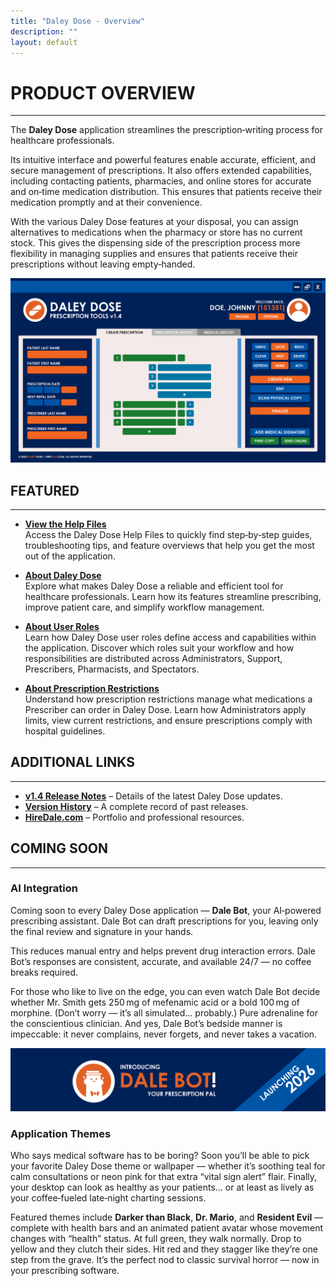 ```yaml
---
title: "Daley Dose - Overview"
description: ""
layout: default
---
```


# **PRODUCT OVERVIEW**
---

The **Daley Dose** application streamlines the prescription‑writing process for healthcare professionals.

Its intuitive interface and powerful features enable accurate, efficient, and secure management of prescriptions. It also offers extended capabilities, including contacting patients, pharmacies, and online stores for accurate and on‑time medication distribution. This ensures that patients receive their medication promptly and at their convenience.

With the various Daley Dose features at your disposal, you can assign alternatives to medications when the pharmacy or store has no current stock. This gives the dispensing side of the prescription process more flexibility in managing supplies and ensures that patients receive their prescriptions without leaving empty‑handed.

![Daley Dose user interface](/assets/images/daley-dose-home-window-clean.png)

## **FEATURED**
---

- [**View the Help Files**](/daleydose/help-files)  
  Access the Daley Dose Help Files to quickly find step‑by‑step guides, troubleshooting tips, and feature overviews that help you get the most out of the application.

- [**About Daley Dose**](/daleydose/about-daley-dose)  
  Explore what makes Daley Dose a reliable and efficient tool for healthcare professionals. Learn how its features streamline prescribing, improve patient care, and simplify workflow management.

- [**About User Roles**](/daleydose/about-user-roles)  
  Learn how Daley Dose user roles define access and capabilities within the application. Discover which roles suit your workflow and how responsibilities are distributed across Administrators, Support, Prescribers, Pharmacists, and Spectators.

- [**About Prescription Restrictions**](/daleydose/about-prescription-restrictions)  
  Understand how prescription restrictions manage what medications a Prescriber can order in Daley Dose. Learn how Administrators apply limits, view current restrictions, and ensure prescriptions comply with hospital guidelines.

## **ADDITIONAL LINKS**
---

- [**v1.4 Release Notes**](/daleydose/release-notes-v1.4) – Details of the latest Daley Dose updates.
- [**Version History**](/daleydose/release-note-version-history) – A complete record of past releases.
- [**HireDale.com**](https://hiredale.github.io) – Portfolio and professional resources.

## **COMING SOON**
---

### **AI Integration**
Coming soon to every Daley Dose application — **Dale Bot**, your AI‑powered prescribing assistant. Dale Bot can draft prescriptions for you, leaving only the final review and signature in your hands.  

This reduces manual entry and helps prevent drug interaction errors. Dale Bot’s responses are consistent, accurate, and available 24/7 — no coffee breaks required.  

For those who like to live on the edge, you can even watch Dale Bot decide whether Mr. Smith gets 250 mg of mefenamic acid or a bold 100 mg of morphine. (Don’t worry — it’s all simulated… probably.) Pure adrenaline for the conscientious clinician. And yes, Dale Bot’s bedside manner is impeccable: it never complains, never forgets, and never takes a vacation.

![Dale Bot](/assets/images/daley-dose-dale-bot.png)

### **Application Themes**
Who says medical software has to be boring? Soon you’ll be able to pick your favorite Daley Dose theme or wallpaper — whether it’s soothing teal for calm consultations or neon pink for that extra “vital sign alert” flair. Finally, your desktop can look as healthy as your patients… or at least as lively as your coffee‑fueled late‑night charting sessions.

Featured themes include **Darker than Black**, **Dr. Mario**, and **Resident Evil** — complete with health bars and an animated patient avatar whose movement changes with “health” status. At full green, they walk normally. Drop to yellow and they clutch their sides. Hit red and they stagger like they’re one step from the grave. It’s the perfect nod to classic survival horror — now in your prescribing software.
